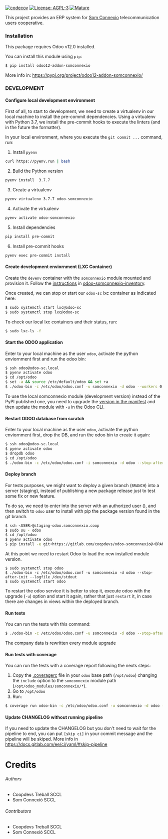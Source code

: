 [![codecov](https://codecov.io/gl/coopdevs/odoo-somconnexio/branch/master/graph/badge.svg?token=ZfxYjFpQBz)](https://codecov.io/gl/coopdevs/odoo-somconnexio)
[![License: AGPL-3](https://img.shields.io/badge/licence-AGPL--3-blue.png)](http://www.gnu.org/licenses/agpl-3.0-standalone.html)
[![Mature](https://img.shields.io/badge/maturity-Mature-brightgreen.png)](https://odoo-community.org/page/development-status)

This project provides an ERP system for [Som Connexio](https://somosconexion.coop/) telecommunication users cooperative.

### Installation

This package requires Odoo v12.0 installed.

You can install this module using `pip`:

```sh
$ pip install odoo12-addon-somconnexio
```

More info in: https://pypi.org/project/odoo12-addon-somconnexio/

### DEVELOPMENT

#### Configure local development environment

First of all, to start to development, we need to create a virtualenv in our local machine to install the pre-commit dependencies.
Using a virtualenv with Python 3.7, we install the pre-commit hooks to execute the linters (and in the future the formatter).

In your local environment, where you execute the `git commit ...` command, run:

1. Install `pyenv`
```sh
curl https://pyenv.run | bash
```
2. Build the Python version
```sh
pyenv install  3.7.7
```
3. Create a virtualenv
```sh
pyenv virtualenv 3.7.7 odoo-somconnexio
```
4. Activate the virtualenv
```sh
pyenv activate odoo-somconnexio
```
5. Install dependencies
```sh
pip install pre-commit
```
6. Install pre-commit hooks
```sh
pyenv exec pre-commit install
```

#### Create development enviornment (LXC Container)

Create the `devenv` container with the `somconnexio` module mounted and provision it. Follow the [instructions](https://gitlab.com/coopdevs/odoo-somconnexio-inventory#requirements) in [odoo-somconnexio-inventory](https://gitlab.com/coopdevs/odoo-somconnexio-inventory).

Once created, we can stop or start our `odoo-sc` lxc container as indicated here:
```sh
$ sudo systemctl start lxc@odoo-sc
$ sudo systemctl stop lxc@odoo-sc
```

To check our local lxc containers and their status, run:
```sh
$ sudo lxc-ls -f
```

#### Start the ODOO application

Enter to your local machine as the user `odoo`, activate the python enviornment first and run the odoo bin:
```sh
$ ssh odoo@odoo-sc.local
$ pyenv activate odoo
$ cd /opt/odoo
$ set -a && source /etc/default/odoo && set +a
$ ./odoo-bin -c /etc/odoo/odoo.conf -u somconnexio -d odoo --workers 0
```

To use the local somconnexio module (development version) instead of the PyPI published one, you need to upgrade the [version in the manifest](https://gitlab.com/coopdevs/odoo-somconnexio/-/blob/master/somconnexio/__manifest__.py#L3) and then update the module with `-u` in the Odoo CLI.


#### Restart ODOO database from scratch

Enter to your local machine as the user `odoo`, activate the python enviornment first, drop the DB, and run the odoo bin to create it again:
```sh
$ ssh odoo@odoo-sc.local
$ pyenv activate odoo
$ dropdb odoo
$ cd /opt/odoo
$ ./odoo-bin -c /etc/odoo/odoo.conf -i somconnexio -d odoo --stop-after-init
```

#### Deploy branch

For tests purposes, we might want to deploy a given branch (`BRANCH`) into a server (staging), instead of publishing a new package release just to test some fix or new feature.

To do so, we need to enter into the server with an authorized user (<USER>), and then switch to `odoo` user to install with pip the package version found in the git branch.

```sh
$ ssh <USER>@staging-odoo.somconnexio.coop
$ sudo su - odoo
$ cd /opt/odoo
$ pyenv activate odoo
$ pip install -e git+https://gitlab.com/coopdevs/odoo-somconnexio@<BRANCH>#egg=odoo12-addon-somconnexio\&subdirectory=setup/somconnexio
```

At this point we need to restart Odoo to load the new installed module version.

```
$ sudo systemctl stop odoo
$ ./odoo-bin -c /etc/odoo/odoo.conf -u somconnexio -d odoo --stop-after-init --logfile /dev/stdout
$ sudo systemctl start odoo
```

To restart the odoo service it is better to stop it, execute odoo with the upgrade (`-u`) option and start it again, rather that just `restart` it, in case there are changes in views within the deployed branch.

#### Run tests

You can run the tests with this command:
```sh
$ ./odoo-bin -c /etc/odoo/odoo.conf -u somconnexio -d odoo --stop-after-init --test-enable --workers 0
```

The company data is rewritten every module upgrade

#### Run tests with coverage

You can run the tests with a coverage report following the nexts steps:

1. Copy the [.coveragerc](https://github.com/coopdevs/maintainer-quality-tools/blob/master/cfg/.coveragerc) file in your `odoo` base path (`/opt/odoo`) changing the `include` option to the `somconnexio` module path (`/opt/odoo_modules/somconnexio/*`).
2. Go to `/opt/odoo`
3. Run:
```sh
$ coverage run odoo-bin -c /etc/odoo/odoo.conf -u somconnexio -d odoo --stop-after-init --test-enable --workers 0 && coverage report --show-missing
```

#### Update CHANGELOG without running pipeline

If you need to update the CHANGELOG but you don't need to wait for the pipeline to end, you can put `[skip ci]` in your commit message and the pipeline will be skiped.
More info in https://docs.gitlab.com/ee/ci/yaml/#skip-pipeline

Credits
=======

###### Authors

* Coopdevs Treball SCCL
* Som Connexió SCCL

###### Contributors

* Coopdevs Treball SCCL
* Som Connexió SCCL
